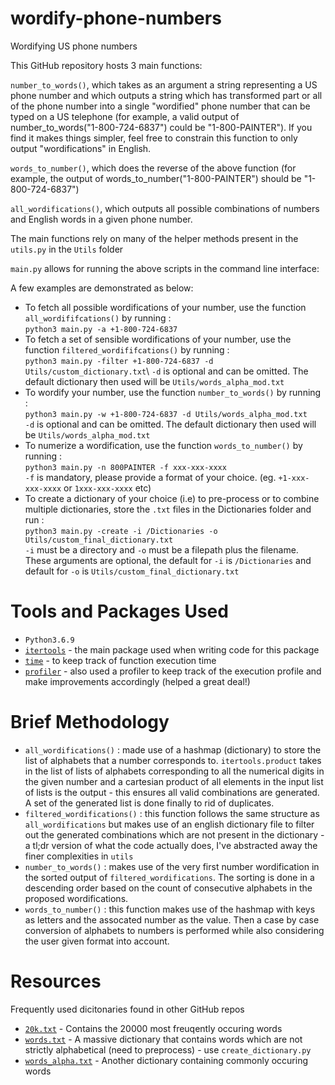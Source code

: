 # wordify-phone-numbers
Wordifying US phone numbers 

This GitHub repository hosts 3 main functions:

`number_to_words()`, which takes as an argument a string representing a US phone number and which outputs a string which has transformed part or all of the phone number into a single "wordified" phone number that can be typed on a US telephone (for example, a valid output of number_to_words("1-800-724-6837") could be "1-800-PAINTER"). If you find it makes things simpler, feel free to constrain this function to only output "wordifications" in English.

`words_to_number()`, which does the reverse of the above function (for example, the output of words_to_number("1-800-PAINTER") should be "1-800-724-6837")

`all_wordifications()`, which outputs all possible combinations of numbers and English words in a given phone number.

The main functions rely on many of the helper methods present in the `utils.py` in the `Utils` folder

`main.py` allows for running the above scripts in the command line interface:

A few examples are demonstrated as below:

* To fetch all possible wordifications of your number, use the function `all_wordififcations()` by running : <br />
  `python3 main.py -a +1-800-724-6837`
* To fetch a set of sensible wordifications of your number, use the function `filtered_wordififcations()` by running : <br />
  `python3 main.py -filter +1-800-724-6837 -d Utils/custom_dictionary.txt`\ `-d` is optional and can be omitted. The default dictionary then used will be `Utils/words_alpha_mod.txt` 
* To wordify your number, use the function `number_to_words()` by running : <br />
  `python3 main.py -w +1-800-724-6837 -d Utils/words_alpha_mod.txt` <br /> `-d` is optional and can be omitted. The default dictionary then used will be `Utils/words_alpha_mod.txt`
* To numerize a wordification, use the function `words_to_number()` by running : <br /> 
  `python3 main.py -n 800PAINTER -f xxx-xxx-xxxx` <br /> `-f` is mandatory, please provide a format of your choice. (eg. `+1-xxx-xxx-xxxx` or `1xxx-xxx-xxxx` etc) 
* To create a dictionary of your choice (i.e) to pre-process or to combine multiple dictionaries, store the `.txt` files in the Dictionaries folder and run : <br />
  `python3 main.py -create -i /Dictionaries -o Utils/custom_final_dictionary.txt` <br /> `-i` must be a directory and `-o` must be a filepath plus the filename. These arguments are optional, the default for `-i` is `/Dictionaries` and default for `-o` is `Utils/custom_final_dictionary.txt`

# Tools and Packages Used

* `Python3.6.9`
* [`itertools`](https://docs.python.org/3/library/itertools.html) - the main package used when writing code for this package
* [`time`](https://docs.python.org/3/library/time.html) - to keep track of function execution time
* [`profiler`](https://docs.python.org/3/library/profile.html) - also used a profiler to keep track of the execution profile and make improvements accordingly (helped a great deal!)

# Brief Methodology

* `all_wordifications()` : made use of a hashmap (dictionary) to store the list of alphabets that a number corresponds to. `itertools.product` takes in the list of lists of alphabets              	corresponding to all the numerical digits in the given number and a cartesian product of all elements in the input list of lists is the output - this ensures all valid combinations are generated. A set of the generated list is done finally to rid of duplicates.
* `filtered_wordifications()` : this function follows the same structure as `all_wordifications` but makes use of an english dictionary file to filter out the generated combinations which are not present in the dictionary - a tl;dr version of what the code actually does, I've abstracted away the finer complexities in `utils` 
* `number_to_words()` : makes use of the very first number wordification in the sorted output of `filtered_wordifications`. The sorting is done in a descending order based on the count of consecutive alphabets in the proposed wordifications.
* `words_to_number()` : this function makes use of the hashmap with keys as letters and the assocated number as the value. Then a case by case conversion of alphabets to numbers is performed while also considering the user given format into account. 

# Resources
Frequently used dicitonaries found in other GitHub repos

* [`20k.txt`](https://github.com/first20hours/google-10000-english/blob/master/20k.txt) - Contains the 20000 most freuqently occuring words
* [`words.txt`](https://github.com/dwyl/english-words/blob/master/words.txt) - A massive dictionary that contains words which are not strictly alphabetical (need to preprocess) - use `create_dictionary.py`
* [`words_alpha.txt`](https://github.com/dwyl/english-words/blob/master/words.txt) - Another dictionary containing commonly occuring words 

